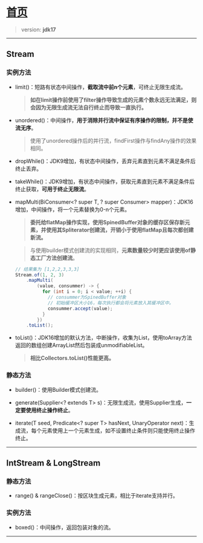 # [首页](/blog/)

> version: **jdk17**

***

## Stream

### 实例方法

- limit()：短路有状态中间操作，**截取流中前n个元素**，可终止无限生成流。
    > **如在limit操作前使用了filter操作导致生成的元素个数永远无法满足，则会因为无限生成流无法自行终止而导致一直执行。**

- unordered()：中间操作，**用于消除并行流中保证有序操作的限制，并不是使流无序**。
    > 使用了unordered操作后的并行流，findFirst操作与findAny操作的效果相同。

- dropWhile()：JDK9增加，有状态中间操作，丢弃元素直到元素不满足条件后终止丢弃。

- takeWhile()：JDK9增加，有状态中间操作，获取元素直到元素不满足条件后终止获取，**可用于终止无限流**。

- mapMulti(BiConsumer<? super T, ? super Consumer<R>> mapper)：JDK16增加，中间操作，将一个元素替换为0-n个元素。
    > **委托给flatMap操作实现，使用SpinedBuffer对象的缓存区保存新元素，并使用其Spliterator创建流，开销小于使用flatMap且每次都创建新流。**
    
    > 与使用builder模式创建流的实现相同，**元素数量较少时更应该使用of静态工厂方法创建流**。

    ```java
    // 结果集为 [1,2,2,3,3,3]
    Stream.of(1, 2, 3)
        .mapMulti(
            (value, consummer) -> {
              for (int i = 0; i < value; ++i) {
                // consummer为SpinedBuffer对象
                // 初始缓冲区大小16，每次执行都会将元素放入其缓冲区中。
                consummer.accept(value);
              }
            })
        .toList();
    ```

- toList()：JDK16增加的默认方法，中断操作，收集为List，使用toArray方法返回的数组创建ArrayList然后包装成unmodifiableList。
    > **相比Collectors.toList()性能更高。**

### 静态方法

- builder()：使用Builder模式创建流。

- generate(Supplier<? extends T> s)：无限生成流，使用Supplier生成，**一定要使用终止操作终止**。

- iterate(T seed, Predicate<? super T> hasNext, UnaryOperator<T> next)：生成流，每个元素使用上一个元素生成，如不设置终止条件则只能使用终止操作终止。

***

## IntStream & LongStream

### 静态方法

- range() & rangeClose()：按区块生成元素，相比于iterate支持并行。

### 实例方法

- boxed()：中间操作，返回包装对象的流。

***